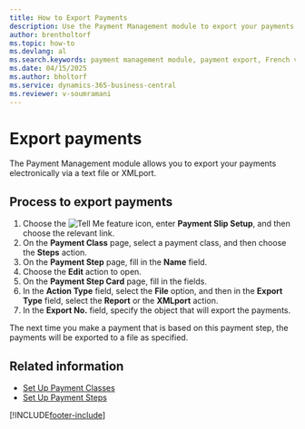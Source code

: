 ```yaml
---
title: How to Export Payments
description: Use the Payment Management module to export your payments electronically via a text file or XMLport.
author: brentholtorf
ms.topic: how-to
ms.devlang: al
ms.search.keywords: payment management module, payment export, French version
ms.date: 04/15/2025
ms.author: bholtorf
ms.service: dynamics-365-business-central
ms.reviewer: v-soumramani
---
```


# Export payments

The Payment Management module allows you to export your payments electronically via a text file or XMLport.  

## Process to export payments  

1. Choose the ![Tell Me feature](../../media/ui-search/search_small.png "Tell me what you want to do") icon, enter **Payment Slip Setup**, and then choose the relevant link.  
1. On the **Payment Class** page, select a payment class, and then choose the **Steps** action.  
1. On the **Payment Step** page, fill in the **Name** field.  
1. Choose the **Edit** action to open.  
1. On the **Payment Step Card** page, fill in the fields.  
1. In the **Action Type** field, select the **File** option, and then in the **Export Type** field, select the **Report** or the **XMLport** action.  
1. In the **Export No.** field, specify the object that will export the payments.  

The next time you make a payment that is based on this payment step, the payments will be exported to a file as specified.  

## Related information

- [Set Up Payment Classes](how-to-set-up-payment-classes.md)   
- [Set Up Payment Steps](/dynamics365/business-central/LocalFunctionality/France/how-to-set-up-payment-classes)

[!INCLUDE[footer-include](../../includes/footer-banner.md)]
